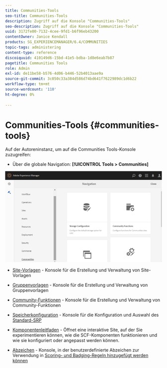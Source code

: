 ```yaml
---
title: Communities-Tools
seo-title: Communities-Tools
description: Zugriff auf die Konsole "Communities-Tools"
seo-description: Zugriff auf die Konsole "Communities-Tools"
uuid: 3172fe00-7132-4cee-9fd1-b6f96eb43200
contentOwner: Janice Kendall
products: SG_EXPERIENCEMANAGER/6.4/COMMUNITIES
topic-tags: administering
content-type: reference
discoiquuid: 410149d6-15bd-41e5-bdba-1d8e6eab7b87
pagetitle: Communities Tools
role: Admin
exl-id: de11be58-b576-4d06-b446-52b4013aae9a
source-git-commit: 3c050c33a384d586d74bd641f7622989dc1d6b22
workflow-type: tm+mt
source-wordcount: '110'
ht-degree: 0%

---
```


# Communities-Tools {#communities-tools}

Auf der Autoreninstanz, um auf die Communities Tools-Konsole zuzugreifen:

* Über die globale Navigation: **[!UICONTROL Tools > Communities]**

![chlimage_1-129](assets/chlimage_1-129.png)

* [Site-Vorlagen](sites.md)  - Konsole für die Erstellung und Verwaltung von Site-Vorlagen
* [Gruppenvorlagen](tools-groups.md) - Konsole für die Erstellung und Verwaltung von Gruppenvorlagen
* [Community-Funktionen](functions.md) - Konsole für die Erstellung und Verwaltung von Community-Funktionen
* [Speicherkonfiguration](srp-config.md)  - Konsole für die Konfiguration und Auswahl des  [Standard-SRP](working-with-srp.md)

* [Komponentenleitfaden](components-guide.md)  - Öffnet eine interaktive Site, auf der Sie experimentieren können, wie die SCF-Komponenten funktionieren und wie sie konfiguriert oder angepasst werden können.
* [Abzeichen](badges.md)  - Konsole, in der benutzerdefinierte Abzeichen zur Verwendung in  [Scoring- und Badging-Regeln hinzugefügt werden können](implementing-scoring.md)
